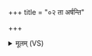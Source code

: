 +++
title = "०२ ता अर्षन्ति"

+++
<details><summary>मूलम् (VS)</summary>

ता अ॑र्षन्ति शु॒भ्रियः॑ पृञ्च॒तीर्वर्च॑सा॒ प्रि॒यः॑।  
जा॒तं जा॒त्रीर्यथा॑ हृ॒दा ॥
</details>